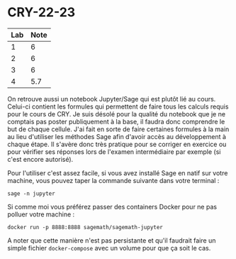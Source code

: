# CRY-22-23

| Lab | Note |
|-----|------|
| 1   | 6    |
| 2   | 6    |
| 3   | 6    |
| 4   | 5.7  |

On retrouve aussi un notebook Jupyter/Sage qui est plutôt lié au cours.
Celui-ci contient les formules qui permettent de faire tous les calculs requis pour le cours de CRY.
Je suis désolé pour la qualité du notebook que je ne comptais pas poster publiquement à la base, il faudra donc comprendre le but de chaque cellule.
J'ai fait en sorte de faire certaines formules à la main au lieu d'utiliser les méthodes Sage afin d'avoir accès au développement à chaque étape.
Il s'avère donc très pratique pour se corriger en exercice ou pour vérifier ses réponses lors de l'examen intermédiaire par exemple (si c'est encore autorisé).

Pour l'utiliser c'est assez facile, si vous avez installé Sage en natif sur votre machine, vous pouvez taper la commande suivante dans votre terminal :

```
sage -n jupyter
```

Si comme moi vous préférez passer des containers Docker pour ne pas polluer votre machine :

```
docker run -p 8888:8888 sagemath/sagemath-jupyter
```

A noter que cette manière n'est pas persistante et qu'il faudrait faire un simple fichier `docker-compose` avec un volume pour que ça soit le cas.
